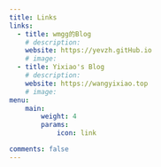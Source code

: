 ```yaml
---
title: Links
links:
  - title: wmgg的Blog
    # description:
    website: https://yevzh.gitHub.io
    # image:
  - title: Yixiao's Blog
    # description:
    website: https://wangyixiao.top
    # image:
menu:
    main: 
        weight: 4
        params:
            icon: link

comments: false
---
```

